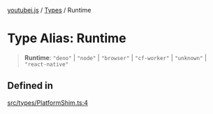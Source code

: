 [youtubei.js](../../../README.md) / [Types](../README.md) / Runtime

# Type Alias: Runtime

> **Runtime**: `"deno"` \| `"node"` \| `"browser"` \| `"cf-worker"` \| `"unknown"` \| `"react-native"`

## Defined in

[src/types/PlatformShim.ts:4](https://github.com/LuanRT/YouTube.js/blob/af92984523f90200a18314b94478a2697c9deab0/src/types/PlatformShim.ts#L4)
